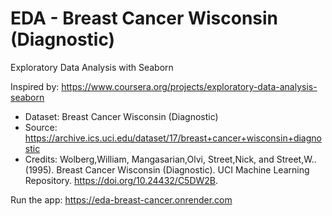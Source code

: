 
# EDA - Breast Cancer Wisconsin (Diagnostic)

Exploratory Data Analysis with Seaborn


Inspired by: https://www.coursera.org/projects/exploratory-data-analysis-seaborn



- Dataset: Breast Cancer Wisconsin (Diagnostic)
- Source: https://archive.ics.uci.edu/dataset/17/breast+cancer+wisconsin+diagnostic
- Credits: Wolberg,William, Mangasarian,Olvi, Street,Nick, and Street,W.. (1995). Breast Cancer Wisconsin (Diagnostic). UCI Machine Learning Repository. https://doi.org/10.24432/C5DW2B.


Run the app: https://eda-breast-cancer.onrender.com


